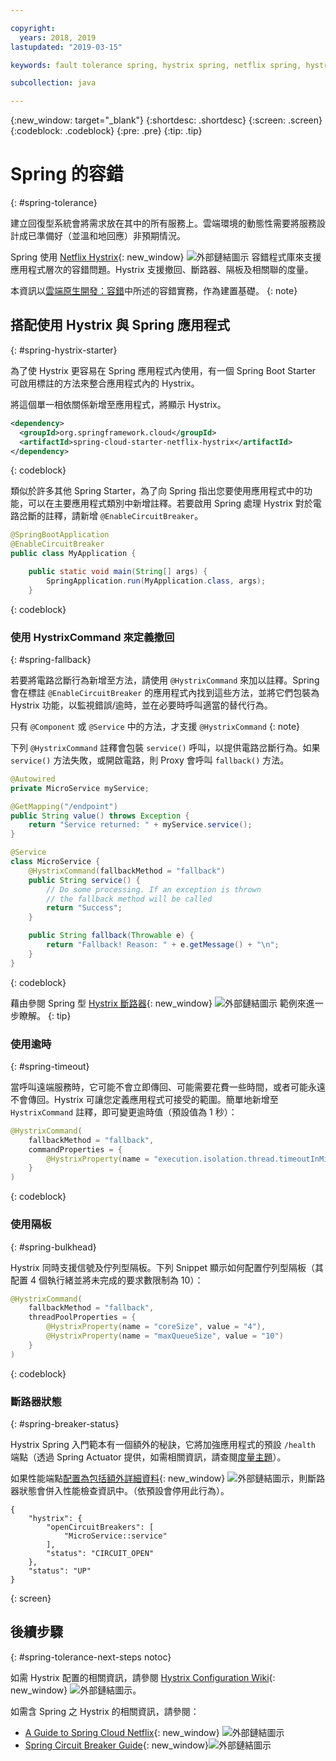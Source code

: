 ```yaml
---

copyright:
  years: 2018, 2019
lastupdated: "2019-03-15"

keywords: fault tolerance spring, hystrix spring, netflix spring, hystrixcommand spring, bulkhead spring, circuit breaker spring

subcollection: java

---
```


{:new_window: target="_blank"}
{:shortdesc: .shortdesc}
{:screen: .screen}
{:codeblock: .codeblock}
{:pre: .pre}
{:tip: .tip}

# Spring 的容錯
{: #spring-tolerance}

建立回復型系統會將需求放在其中的所有服務上。雲端環境的動態性需要將服務設計成已準備好（並溫和地回應）非預期情況。

Spring 使用 [Netflix Hystrix](https://github.com/Netflix/Hystrix/wiki){: new_window} ![外部鏈結圖示](../icons/launch-glyph.svg "外部鏈結圖示") 容錯程式庫來支援應用程式層次的容錯問題。Hystrix 支援撤回、斷路器、隔板及相關聯的度量。 

本資訊以[雲端原生開發：容錯](/docs/java?topic=cloud-native-fault-tolerance#fault-tolerance)中所述的容錯實務，作為建置基礎。
{: note}

## 搭配使用 Hystrix 與 Spring 應用程式
{: #spring-hystrix-starter}

為了使 Hystrix 更容易在 Spring 應用程式內使用，有一個 Spring Boot Starter 可啟用標註的方法來整合應用程式內的 Hystrix。

將這個單一相依關係新增至應用程式，將顯示 Hystrix。 

```xml
<dependency>
  <groupId>org.springframework.cloud</groupId>
  <artifactId>spring-cloud-starter-netflix-hystrix</artifactId>
</dependency>
```
{: codeblock}

類似於許多其他 Spring Starter，為了向 Spring 指出您要使用應用程式中的功能，可以在主要應用程式類別中新增註釋。若要啟用 Spring 處理 Hystrix 對於電路岔斷的註釋，請新增 `@EnableCircuitBreaker`。

```java
@SpringBootApplication
@EnableCircuitBreaker
public class MyApplication {

	public static void main(String[] args) {
		SpringApplication.run(MyApplication.class, args);
	}
```
{: codeblock}

### 使用 HystrixCommand 來定義撤回
{: #spring-fallback}

若要將電路岔斷行為新增至方法，請使用 `@HystrixCommand` 來加以註釋。Spring 會在標註 `@EnableCircuitBreaker` 的應用程式內找到這些方法，並將它們包裝為 Hystrix 功能，以監視錯誤/逾時，並在必要時呼叫適當的替代行為。 

只有 `@Component` 或 `@Service` 中的方法，才支援 `@HystrixCommand`
{: note}

下列 `@HystrixCommand` 註釋會包裝 `service()` 呼叫，以提供電路岔斷行為。如果 `service()` 方法失敗，或開啟電路，則 Proxy 會呼叫 `fallback()` 方法。

```java
@Autowired
private MicroService myService;

@GetMapping("/endpoint")
public String value() throws Exception {
    return "Service returned: " + myService.service();
}

@Service
class MicroService {
    @HystrixCommand(fallbackMethod = "fallback")
    public String service() {
        // Do some processing. If an exception is thrown
        // the fallback method will be called
        return "Success";
    }

    public String fallback(Throwable e) {
        return "Fallback! Reason: " + e.getMessage() + "\n";
    }
}
```
{: codeblock}

藉由參閱 Spring 型 [Hystrix 斷路器](https://spring.io/guides/gs/circuit-breaker/){: new_window} ![外部鏈結圖示](../icons/launch-glyph.svg "外部鏈結圖示") 範例來進一步瞭解。
{: tip}

### 使用逾時
{: #spring-timeout}

當呼叫遠端服務時，它可能不會立即傳回、可能需要花費一些時間，或者可能永遠不會傳回。Hystrix 可讓您定義應用程式可接受的範圍。簡單地新增至 `HystrixCommand` 註釋，即可變更逾時值（預設值為 1 秒）：

```java
@HystrixCommand(
    fallbackMethod = "fallback",
    commandProperties = {
        @HystrixProperty(name = "execution.isolation.thread.timeoutInMilliseconds", value = "30000"),
    }
)
```
{: codeblock}

### 使用隔板
{: #spring-bulkhead}

Hystrix 同時支援信號及佇列型隔板。下列 Snippet 顯示如何配置佇列型隔板（其配置 4 個執行緒並將未完成的要求數限制為 10）：

```java
@HystrixCommand(
    fallbackMethod = "fallback",
    threadPoolProperties = {
        @HystrixProperty(name = "coreSize", value = "4"),
        @HystrixProperty(name = "maxQueueSize", value = "10")
    }
)
```
{: codeblock}

### 斷路器狀態
{: #spring-breaker-status}

Hystrix Spring 入門範本有一個額外的秘訣，它將加強應用程式的預設 `/health` 端點（透過 Spring Actuator 提供，如需相關資訊，請查閱[度量主題](/docs/java?topic=java-spring-metrics#spring-metrics)）。

如果性能端點[配置為包括額外詳細資料](https://docs.spring.io/spring-boot/docs/current/reference/html/production-ready-endpoints.html#production-ready-health){: new_window} ![外部鏈結圖示](../icons/launch-glyph.svg "外部鏈結圖示")，則斷路器狀態會併入性能檢查資訊中。（依預設會停用此行為）。

```
{
    "hystrix": {
        "openCircuitBreakers": [
            "MicroService::service"
        ],
        "status": "CIRCUIT_OPEN"
    },
    "status": "UP"
}
```
{: screen}

## 後續步驟
{: #spring-tolerance-next-steps notoc}

如需 Hystrix 配置的相關資訊，請參閱 [Hystrix Configuration Wiki](https://github.com/Netflix/Hystrix/wiki/Configuration){: new_window} ![外部鏈結圖示](../icons/launch-glyph.svg "外部鏈結圖示")。

如需含 Spring 之 Hystrix 的相關資訊，請參閱：

* [A Guide to Spring Cloud Netflix](https://www.baeldung.com/spring-cloud-netflix-hystrix){: new_window} ![外部鏈結圖示](../icons/launch-glyph.svg "外部鏈結圖示")
* [Spring Circuit Breaker Guide](https://spring.io/guides/gs/circuit-breaker/){: new_window}![外部鏈結圖示](../icons/launch-glyph.svg "外部鏈結圖示")
